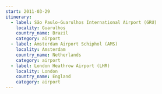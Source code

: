 ```yaml
---
start: 2011-03-29
itinerary:
  - label: São Paulo-Guarulhos International Airport (GRU)
    locality: Guarulhos
    country_name: Brazil
    category: airport
  - label: Amsterdam Airport Schiphol (AMS)
    locality: Amsterdam
    country_name: Netherlands
    category: airport
  - label: London Heathrow Airport (LHR)
    locality: London
    country_name: England
    category: airport
---
```

